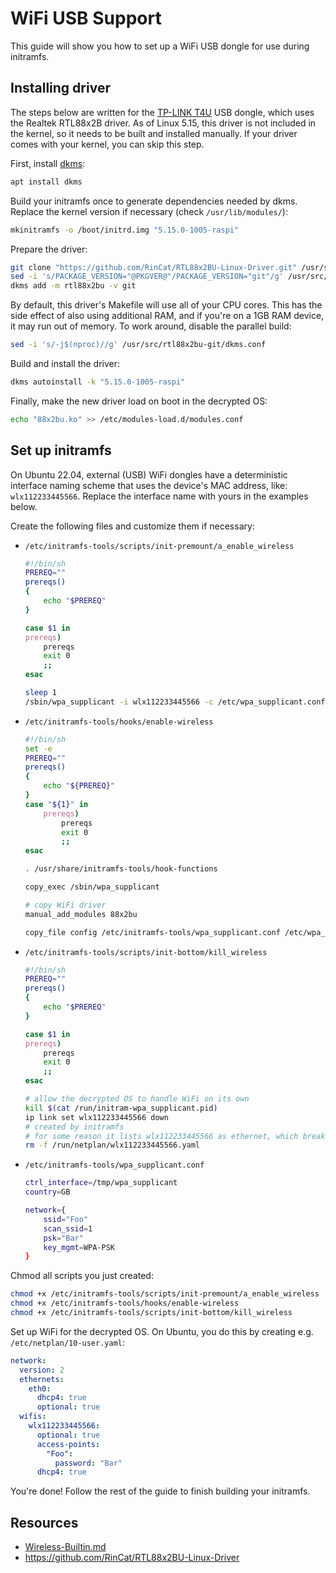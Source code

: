 # WiFi USB Support

This guide will show you how to set up a WiFi USB dongle for use during initramfs.

## Installing driver

The steps below are written for the [TP-LINK T4U](https://www.tp-link.com/uk/home-networking/adapter/archer-t4u/) USB dongle, which uses the Realtek RTL88x2B driver. As of Linux 5.15, this driver is not included in the kernel, so it needs to be built and installed manually. If your driver comes with your kernel, you can skip this step.

First, install [dkms](https://help.ubuntu.com/community/DKMS):

```bash
apt install dkms
```

Build your initramfs once to generate dependencies needed by dkms. Replace the kernel version if necessary (check `/usr/lib/modules/`):

```bash
mkinitramfs -o /boot/initrd.img "5.15.0-1005-raspi"
```

Prepare the driver:

```bash
git clone "https://github.com/RinCat/RTL88x2BU-Linux-Driver.git" /usr/src/rtl88x2bu-git
sed -i 's/PACKAGE_VERSION="@PKGVER@"/PACKAGE_VERSION="git"/g' /usr/src/rtl88x2bu-git/dkms.conf
dkms add -m rtl88x2bu -v git
```

By default, this driver's Makefile will use all of your CPU cores. This has the side effect of also using additional RAM, and if you're on a 1GB RAM device, it may run out of memory. To work around, disable the parallel build:

```bash
sed -i 's/-j$(nproc)//g' /usr/src/rtl88x2bu-git/dkms.conf
```

Build and install the driver:

```bash
dkms autoinstall -k "5.15.0-1005-raspi"
```

Finally, make the new driver load on boot in the decrypted OS:

```bash
echo "88x2bu.ko" >> /etc/modules-load.d/modules.conf 
```

## Set up initramfs

On Ubuntu 22.04, external (USB) WiFi dongles have a deterministic interface naming scheme that uses the device's MAC address, like: `wlx112233445566`. Replace the interface name with yours in the examples below.

Create the following files and customize them if necessary:

- `/etc/initramfs-tools/scripts/init-premount/a_enable_wireless`

  ```bash
  #!/bin/sh
  PREREQ=""
  prereqs()
  {
      echo "$PREREQ"
  }

  case $1 in
  prereqs)
      prereqs
      exit 0
      ;;
  esac

  sleep 1
  /sbin/wpa_supplicant -i wlx112233445566 -c /etc/wpa_supplicant.conf -P /run/initram-wpa_supplicant.pid -B
  ```

- `/etc/initramfs-tools/hooks/enable-wireless`

  ```bash
  #!/bin/sh
  set -e
  PREREQ=""
  prereqs()
  {
      echo "${PREREQ}"
  }
  case "${1}" in
      prereqs)
          prereqs
          exit 0
          ;;
  esac
  
  . /usr/share/initramfs-tools/hook-functions
  
  copy_exec /sbin/wpa_supplicant
  
  # copy WiFi driver
  manual_add_modules 88x2bu
  
  copy_file config /etc/initramfs-tools/wpa_supplicant.conf /etc/wpa_supplicant.conf
  ```
  
- `/etc/initramfs-tools/scripts/init-bottom/kill_wireless`

  ```bash
  #!/bin/sh
  PREREQ=""
  prereqs()
  {
      echo "$PREREQ"
  }

  case $1 in
  prereqs)
      prereqs
      exit 0
      ;;
  esac

  # allow the decrypted OS to handle WiFi on its own
  kill $(cat /run/initram-wpa_supplicant.pid)
  ip link set wlx112233445566 down
  # created by initramfs
  # for some reason it lists wlx112233445566 as ethernet, which breaks netplan - remove it
  rm -f /run/netplan/wlx112233445566.yaml
  ```

- `/etc/initramfs-tools/wpa_supplicant.conf`

  ```bash
  ctrl_interface=/tmp/wpa_supplicant
  country=GB
  
  network={
      ssid="Foo"
      scan_ssid=1
      psk="Bar"
      key_mgmt=WPA-PSK
  }
  ```

Chmod all scripts you just created:

```bash
chmod +x /etc/initramfs-tools/scripts/init-premount/a_enable_wireless
chmod +x /etc/initramfs-tools/hooks/enable-wireless
chmod +x /etc/initramfs-tools/scripts/init-bottom/kill_wireless
```

Set up WiFi for the decrypted OS. On Ubuntu, you do this by creating e.g. `/etc/netplan/10-user.yaml`:

```yaml
network:
  version: 2
  ethernets:
    eth0:
      dhcp4: true
      optional: true
  wifis:
    wlx112233445566:
      optional: true
      access-points:
        "Foo":
          password: "Bar"
      dhcp4: true
```

You're done! Follow the rest of the guide to finish building your initramfs.

## Resources

- [Wireless-Builtin.md](Wireless-Builtin.md)
- https://github.com/RinCat/RTL88x2BU-Linux-Driver
